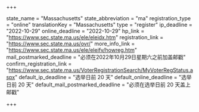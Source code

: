 +++

state_name = "Massachusetts"
state_abbreviation = "ma"
registration_type = "online"
translationKey = "Massachusetts"
type = "register"
ip_deadline = "2022-10-29"
online_deadline = "2022-10-29"
hp_link = "https://www.sec.state.ma.us/ele/eleidx.htm"
registration_link = "https://www.sec.state.ma.us/ovr/"
more_info_link = "https://www.sec.state.ma.us/ele/eleifv/howreg.htm"
mail_postmarked_deadline = "必须在2022年10月29日星期六之前加盖邮戳"
confirm_registration_link = "https://www.sec.state.ma.us/VoterRegistrationSearch/MyVoterRegStatus.aspx"
default_ip_deadline = "选举日前 20 天"
default_online_deadline = "选举日前 20 天"
default_mail_postmarked_deadline = "必须在选举日前 20 天盖上邮戳"

+++